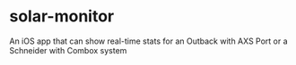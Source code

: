 # solar-monitor
An iOS app that can show real-time stats for an Outback with AXS Port or a Schneider with Combox system
